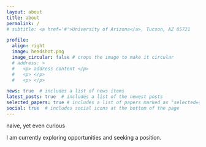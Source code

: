 ```yaml
---
layout: about
title: about
permalink: /
# subtitle: <a href='#'>University of Arizona</a>, Tucson, AZ 85721  

profile:
  align: right
  image: headshot.png
  image_circular: false # crops the image to make it circular
  # address: >
  #   <p> address content </p>
  #   <p> </p>
  #   <p> </p>

news: true  # includes a list of news items
latest_posts: true  # includes a list of the newest posts
selected_papers: true # includes a list of papers marked as "selected={true}"
social: true  # includes social icons at the bottom of the page
---
```


naive, yet even curious

I am currently exploring opportunities and seeking a position. 